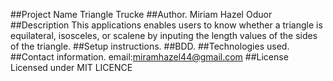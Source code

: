 ##Project Name
Triangle Trucke
##Author.
Miriam Hazel Oduor
##Description
This applications enables users to know whether a triangle is equilateral, isosceles, or scalene by inputing the length values of the sides of the triangle.
##Setup instructions.
##BDD.
##Technologies used.
##Contact information.
email:miramhazel44@gmail.com
##License
Licensed under MIT LICENCE
